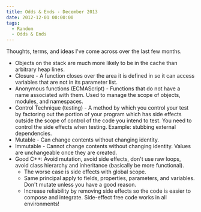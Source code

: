 ```yaml
---
title: Odds & Ends - December 2013
date: 2012-12-01 00:00:00
tags:
  - Random
  - Odds & Ends
---
```

Thoughts, terms, and ideas I've come across over the last few months.

* Objects on the stack are much more likely to be in the cache than arbitrary heap lines.
* Closure - A function closes over the area it is defined in so it can access variables that are not in its parameter list.
* Anonymous functions (ECMAScript) - Functions that do not have a name associated with them.  Used to manage the scope of objects, modules, and namespaces.
* Control Technique (testing) - A method by which you control your test by factoring out the portion of your program which has side effects outside the scope of control of the code you intend to test.  You need to control the side effects when testing.  Example: stubbing external dependencies.
* Mutable - Can change contents without changing identity.
* Immutable - Cannot change contents without changing identity.  Values are unchangeable once they are created.
* Good C++: Avoid mutation, avoid side effects, don't use raw loops, avoid class hierarchy and inheritance (basically be more functional).
  * The worse case is side effects with global scope.
  * Same principal apply to fields, properties, parameters, and variables.  Don't mutate unless you have a good reason.
  * Increase reliability by removing side effects so the code is easier to compose and integrate.  Side-effect free code works in all environments!
